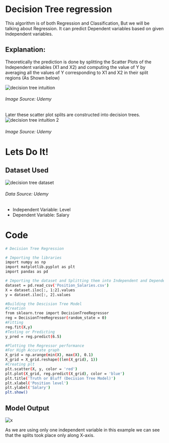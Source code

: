 # Decision Tree regression
 This algorithm is of both Regression and Classification, But we will be talking about Regression. It can predict Dependent variables based on given Independent variables.
	
## Explanation:
Theoretically the prediction is done by splitting the Scatter Plots of the Independent variables (X1 and X2) and computing the value of Y by averaging all the values of Y corresponding to X1 and X2 in their split regions (As Shown below)
 
  
![decision tree intuition](https://user-images.githubusercontent.com/24390015/34588791-fa9f7f8a-f202-11e7-9ed5-7ef608a43bbd.jpg)
###### Image Source: Udemy
  
Later these scatter plot splits are constructed into decision trees.
![decision tree intuition 2](https://user-images.githubusercontent.com/24390015/34588825-1ff55b38-f203-11e7-838a-3d1ad0d51b09.JPG)
###### Image Source: Udemy


# Lets Do It!   
## Dataset Used
![decision tree dataset](https://user-images.githubusercontent.com/24390015/34589991-1b7d0736-f208-11e7-9dbe-c9154ead724d.JPG)
###### Data Source: Udemy
- Independent Variable: Level
- Dependent Variable: Salary

# Code
```bash
# Decision Tree Regression

# Importing the libraries
import numpy as np
import matplotlib.pyplot as plt
import pandas as pd

# Importing the dataset and Splitting them into Independent and Dependent Variables
dataset = pd.read_csv('Position_Salaries.csv')
X = dataset.iloc[:, 1:2].values
y = dataset.iloc[:, 2].values

#Building the Descision Tree Model
#Creation
from sklearn.tree import DecisionTreeRegressor
reg = DecisionTreeRegressor(random_state = 0)
#Fitting
reg.fit(X,y)
#Testing or Predicting
y_pred = reg.predict(6.5)

#Plotting the Regressor performance
#For High Accurate graph
X_grid = np.arange(min(X), max(X), 0.1)
X_grid = X_grid.reshape((len(X_grid), 1))
#Creating plt
plt.scatter(X, y, color = 'red')
plt.plot(X_grid, reg.predict(X_grid), color = 'blue')
plt.title('Truth or Bluff (Decision Tree Model)')
plt.xlabel('Position level')
plt.ylabel('Salary')
plt.show()
```

## Model Output
![x](https://user-images.githubusercontent.com/24390015/34589917-bcd1ad04-f207-11e7-8f31-8357d876581d.png) 

As we are using only one independent variable in this example we can see that the splits took place only along X-axis.
